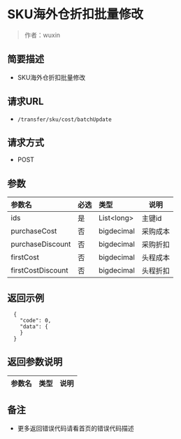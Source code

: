 # SKU海外仓折扣批量修改

> 作者：wuxin

## 简要描述

- SKU海外仓折扣批量修改

## 请求URL
- `/transfer/sku/cost/batchUpdate`
  
## 请求方式
- POST 

## 参数

|参数名|必选|类型|说明|
|:----    |:---|:----- |-----   |
|ids |是  |List&lt;long> |主键id   |
|purchaseCost |否  |bigdecimal | 采购成本    |
|purchaseDiscount     |否  |bigdecimal | 采购折扣    |
|firstCost |否  |bigdecimal | 头程成本    |
|firstCostDiscount     |否  |bigdecimal | 头程折扣    |


## 返回示例 

``` 
  {
    "code": 0,
    "data": {
    }
  }
```

## 返回参数说明 

|参数名|类型|说明|
|:-----  |:-----|-----                           |


## 备注 

- 更多返回错误代码请看首页的错误代码描述